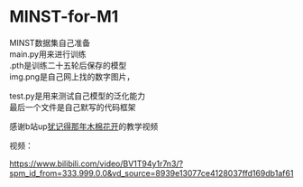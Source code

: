 # MINST-for-M1
MINST数据集自己准备  
main.py用来进行训练  
.pth是训练二十五轮后保存的模型  
img.png是自己网上找的数字图片，

test.py是用来测试自己模型的泛化能力  
最后一个文件是自己默写的代码框架  

感谢b站up[犹记得那年木棉花开](https://space.bilibili.com/27119075)的教学视频

视频：

https://www.bilibili.com/video/BV1T94y1r7n3/?spm_id_from=333.999.0.0&vd_source=8939e13077ce4128037ffd169db1af61
